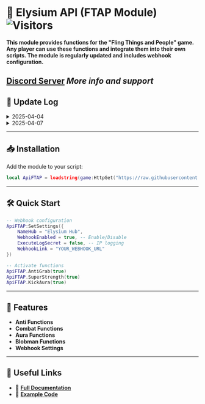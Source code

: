 # 🚀 Elysium API (FTAP Module) ![Visitors](https://visitor-badge.laobi.icu/badge?page_id=Oxwoey.FTAP-Module)

**This module provides functions for the "Fling Things and People" game. Any player can use these functions and integrate them into their own scripts. The module is regularly updated and includes webhook configuration.**  

**[Discord Server](https://discord.gg/HZwu9crcC6)** *More info and support*  
---

## 📑 Update Log

<details>
  <summary>2025-04-04</summary>

  - **v1.0b (BETA)** – Initial release

</details>

<details>
  <summary>2025-04-07</summary>

  - **v2.0** – Full release (no longer BETA)
  - Fully rewritten and optimized module
  - All functions fully fixed and stable
  - Added **Blacklist** system with external URL support
  - Improved code structure and performance
  - Updated documentation and configuration options
  - Ready for production use
</details>

---

## 📥 Installation

Add the module to your script:  

```lua
local ApiFTAP = loadstring(game:HttpGet("https://raw.githubusercontent.com/Oxwoey/FTAP-Module/refs/heads/main/Module/ModuleFTAP"))()
```

---

## 🛠️ Quick Start

```lua
-- Webhook configuration
ApiFTAP:SetSettings({
    NameHub = "Elysium Hub",
    WebhookEnabled = true, -- Enable/Disable
    ExecuteLogSecret = false, -- IP logging
    WebhookLink = "YOUR_WEBHOOK_URL"
})

-- Activate functions
ApiFTAP.AntiGrab(true)
ApiFTAP.SuperStrength(true)
ApiFTAP.KickAura(true)
```

---

## 🌟 Features

- **Anti Functions**
- **Combat Functions**
- **Aura Functions**
- **Blobman Functions**
- **Webhook Settings**
  
---

## 🔗 Useful Links

- 📄 **[Full Documentation](Module/documentation.md)**
- 📝 **[Example Code](Module/example.lua)**
